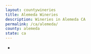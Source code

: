```yaml
---
layout: countywineries
title: Alemeda Wineries
description: Wineries in Alemeda CA
permalink: /ca/alemeda/
county: alemeda
state: ca
---
```

-
